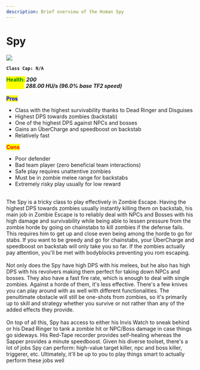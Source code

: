 ```yaml
---
description: Brief overview of the Human Spy
---
```


# Spy

![](../../../.gitbook/assets/Icon\_spy\_blue.jpg)

**`Class Cap: N/A`**

<mark style="color:green;">**Health:**</mark> _**200**_\
<mark style="color:yellow;">**Speed:**</mark> _**288.00 HU/s (96.0% base TF2 speed)**_\
\
<mark style="color:blue;">**Pros**</mark>

* Class with the highest survivability thanks to Dead Ringer and Disguises
* Highest DPS towards zombies (backstab)
* One of the highest DPS against NPCs and bosses
* Gains an ÜberCharge and speedboost on backstab
* Relatively fast

<mark style="color:red;">**Cons**</mark>

* Poor defender
* Bad team player (zero beneficial team interactions)
* Safe play requires unattentive zombies
* Must be in zombie melee range for backstabs
* Extremely risky play usually for low reward

\
The Spy is a tricky class to play effectively in Zombie Escape. Having the highest DPS towards zombies usually instantly killing them on backstab, his main job in Zombie Escape is to reliably deal with NPCs and Bosses with his high damage and survivability while being able to lessen pressure from the zombie horde by going on chainstabs to kill zombies if the defense fails. This requires him to get up and close even being among the horde to go for stabs. If you want to be greedy and go for chainstabs, your ÜberCharge and speedboost on backstab will only take you so far. If the zombies actually pay attention, you'll be met with bodyblocks preventing you rom escaping.\
\
Not only does the Spy have high DPS with his melees, but he also has high DPS with his revolvers making them perfect for taking down NPCs and bosses. They also have a fast fire rate, which is enough to deal with single zombies. Against a horde of them, it's less effective. There's a few knives you can play around with as well with different functionalities. The penultimate obstacle will still be one-shots from zombies, so it's primarily up to skill and strategy whether you survive or not rather than any of the added effects they provide.\
\
On top of all this, Spy has access to either his Invis Watch to sneak behind or his Dead Ringer to tank a zombie hit or NPC/Boss damage in case things go sideways. His Red-Tape recorder provides self-healing whereas the Sapper provides a minute speedboost. Given his diverse toolset, there's a lot of jobs Spy can perform: high-value target killer, npc and boss killer, triggerer, etc. Ultimately, it'll be up to you to play things smart to actually perform these jobs well
